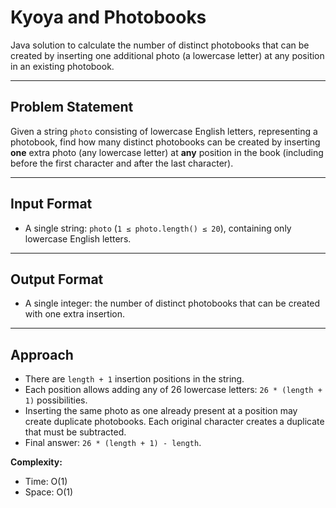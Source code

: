 # Kyoya and Photobooks

Java solution to calculate the number of distinct photobooks that can be created by inserting one additional photo (a lowercase letter) at any position in an existing photobook.

---

## Problem Statement

Given a string `photo` consisting of lowercase English letters, representing a photobook, find how many distinct photobooks can be created by inserting **one** extra photo (any lowercase letter) at **any** position in the book (including before the first character and after the last character).

---

## Input Format

- A single string: `photo` (`1 ≤ photo.length() ≤ 20`), containing only lowercase English letters.

---

## Output Format

- A single integer: the number of distinct photobooks that can be created with one extra insertion.

---

## Approach

- There are `length + 1` insertion positions in the string.
- Each position allows adding any of 26 lowercase letters: `26 * (length + 1)` possibilities.
- Inserting the same photo as one already present at a position may create duplicate photobooks. Each original character creates a duplicate that must be subtracted.
- Final answer: `26 * (length + 1) - length`.

**Complexity:**  
- Time: O(1)  
- Space: O(1)
